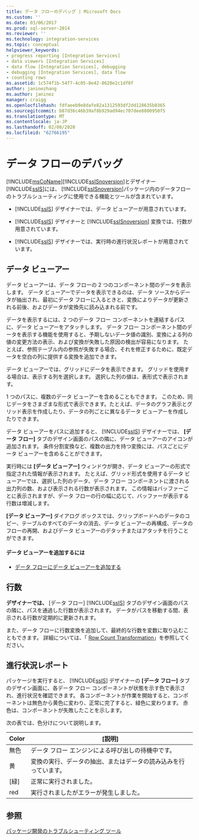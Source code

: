 ```yaml
---
title: データ フローのデバッグ | Microsoft Docs
ms.custom: ''
ms.date: 03/06/2017
ms.prod: sql-server-2014
ms.reviewer: ''
ms.technology: integration-services
ms.topic: conceptual
helpviewer_keywords:
- progress reporting [Integration Services]
- data viewers [Integration Services]
- data flow [Integration Services], debugging
- debugging [Integration Services], data flow
- counting rows
ms.assetid: 1c574f1b-54f7-4c05-8e42-8620e2c1df0f
author: janinezhang
ms.author: janinez
manager: craigg
ms.openlocfilehash: fdfaeeb9e8dafe82a1312593df2dd128635b8365
ms.sourcegitcommit: b87d36c46b39af8b929ad94ec707dee8800950f5
ms.translationtype: MT
ms.contentlocale: ja-JP
ms.lasthandoff: 02/08/2020
ms.locfileid: "62766195"
---
```

# <a name="debugging-data-flow"></a>データ フローのデバッグ
  [!INCLUDE[msCoName](../../includes/msconame-md.md)][!INCLUDE[ssISnoversion](../../includes/ssisnoversion-md.md)]とデザイナー [!INCLUDE[ssIS](../../includes/ssis-md.md)]には、 [!INCLUDE[ssISnoversion](../../includes/ssisnoversion-md.md)]パッケージ内のデータフローのトラブルシューティングに使用できる機能とツールが含まれています。  
  
-   
  [!INCLUDE[ssIS](../../includes/ssis-md.md)] デザイナーでは、データ ビューアーが用意されています。  
  
-   
  [!INCLUDE[ssIS](../../includes/ssis-md.md)] デザイナーと [!INCLUDE[ssISnoversion](../../includes/ssisnoversion-md.md)] 変換では、行数が用意されています。  
  
-   
  [!INCLUDE[ssIS](../../includes/ssis-md.md)] デザイナーでは、実行時の進行状況レポートが用意されています。  
  
## <a name="data-viewers"></a>データ ビューアー  
 データ ビューアーは、データ フローの 2 つのコンポーネント間のデータを表示します。 データ ビューアーでデータを表示できるのは、データ ソースからデータが抽出され、最初にデータ フローに入るときと、変換によりデータが更新される前後、およびデータが変換先に読み込まれる前です。  
  
 データを表示するには、2 つのデータ フロー コンポーネントを連結するパスに、データ ビューアーをアタッチします。 データ フロー コンポーネント間のデータを表示する機能を使用すると、予期しないデータ値の識別、変換による列の値の変更方法の表示、および変換が失敗した原因の検出が容易になります。 たとえば、参照テーブル内の参照が失敗する場合、それを修正するために、既定データを空白の列に提供する変換を追加できます。  
  
 データ ビューアーでは、グリッドにデータを表示できます。 グリッドを使用する場合は、表示する列を選択します。 選択した列の値は、表形式で表示されます。  
  
 1 つのパスに、複数のデータ ビューアーを含めることもできます。 このため、同じデータをさまざまな形式で表示できます。たとえば、データのグラフ表示とグリッド表示を作成したり、データの列ごとに異なるデータ ビューアーを作成したりできます。  
  
 データ ビューアーをパスに追加すると、 [!INCLUDE[ssIS](../../includes/ssis-md.md)] デザイナーでは、 **[データ フロー]** タブのデザイン画面のパスの隣に、データ ビューアーのアイコンが追加されます。 条件分割変換など、複数の出力を持つ変換には、パスごとにデータ ビューアーを含めることができます。  
  
 実行時には **[データ ビューアー]** ウィンドウが開き、データ ビューアーの形式で指定された情報が表示されます。 たとえば、グリッド形式を使用するデータ ビューアーでは、選択した列のデータ、データ フロー コンポーネントに渡される出力列の数、および表示される行数が表示されます。 この情報はバッファーごとに表示されますが、データ フローの行の幅に応じて、バッファーが表示する行数は増減します。  
  
 
  **[データ ビューアー]** ダイアログ ボックスでは、クリップボードへのデータのコピー、テーブルのすべてのデータの消去、データ ビューアーの再構成、データのフローの再開、およびデータ ビューアーのデタッチまたはアタッチを行うことができます。  
  
#### <a name="to-add-a-data-viewer"></a>データ ビューアーを追加するには  
  
-   [データ フローにデータ ビューアーを追加する](../add-a-data-viewer-to-a-data-flow.md)  
  
## <a name="row-counts"></a>行数  
 
  **デザイナーでは、** [データ フロー] [!INCLUDE[ssIS](../../includes/ssis-md.md)] タブのデザイン画面のパスの隣に、パスを通過した行数が表示されます。 データがパスを移動する間、表示される行数が定期的に更新されます。  
  
 また、データ フローに行数変換を追加して、最終的な行数を変数に取り込むこともできます。 詳細については、「 [Row Count Transformation](../data-flow/transformations/row-count-transformation.md)」を参照してください。  
  
## <a name="progress-reporting"></a>進行状況レポート  
 パッケージを実行すると、 [!INCLUDE[ssIS](../../includes/ssis-md.md)] デザイナーの **[データ フロー]** タブのデザイン画面に、各データ フロー コンポーネントが状態を示す色で表示され、進行状況を確認できます。 各コンポーネントが作業を開始すると、コンポーネントは無色から黄色に変わり、正常に完了すると、緑色に変わります。 赤色は、コンポーネントが失敗したことを示します。  
  
 次の表では、色分けについて説明します。  
  
|Color|[説明]|  
|-----------|-----------------|  
|無色|データ フロー エンジンによる呼び出しの待機中です。|  
|黄|変換の実行、データの抽出、またはデータの読み込みを行っています。|  
|[緑]|正常に実行されました。|  
|red|実行されましたがエラーが発生しました。|  
  
## <a name="see-also"></a>参照  
 [パッケージ開発のトラブルシューティング ツール](troubleshooting-tools-for-package-development.md)  
  
  
